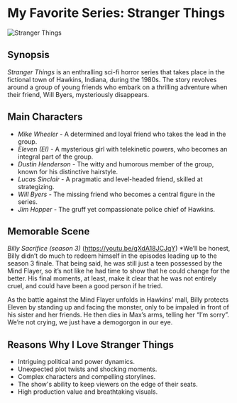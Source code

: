 # My Favorite Series: Stranger Things

![Stranger Things](https://example.com/stranger-things-poster.jpg)

## Synopsis
*Stranger Things* is an enthralling sci-fi horror series that takes place in the fictional town of Hawkins, Indiana, during the 1980s. The story revolves around a group of young friends who embark on a thrilling adventure when their friend, Will Byers, mysteriously disappears.

## Main Characters
- *Mike Wheeler* - A determined and loyal friend who takes the lead in the group.
- *Eleven (El)* - A mysterious girl with telekinetic powers, who becomes an integral part of the group.
- *Dustin Henderson* - The witty and humorous member of the group, known for his distinctive hairstyle.
- *Lucas Sinclair* - A pragmatic and level-headed friend, skilled at strategizing.
- *Will Byers* - The missing friend who becomes a central figure in the series.
- *Jim Hopper* - The gruff yet compassionate police chief of Hawkins.

## Memorable Scene
*Billy Sacrifice (season 3)* (https://youtu.be/gXdA18JCJqY)
*We’ll be honest, Billy didn’t do much to redeem himself in the episodes leading up to the season 3 finale. That being said, he was still just a teen possessed by the Mind Flayer, so it’s not like he had time to show that he could change for the better. His final moments, at least, make it clear that he was not entirely cruel, and could have been a good person if he tried.

As the battle against the Mind Flayer unfolds in Hawkins’ mall, Billy protects Eleven by standing up and facing the monster, only to be impaled in front of his sister and her friends. He then dies in Max’s arms, telling her “I’m sorry”. We’re not crying, we just have a demogorgon in our eye. 

## Reasons Why I Love Stranger Things

- Intriguing political and power dynamics.
-  Unexpected plot twists and shocking moments.
-  Complex characters and compelling storylines.
-  The show's ability to keep viewers on the edge of their seats.
-  High production value and breathtaking visuals.
